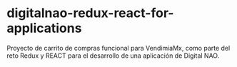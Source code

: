 # digitalnao-redux-react-for-applications
Proyecto de carrito de compras funcional para VendimiaMx, como parte del reto Redux y REACT para el desarrollo de una aplicación de Digital NAO.
